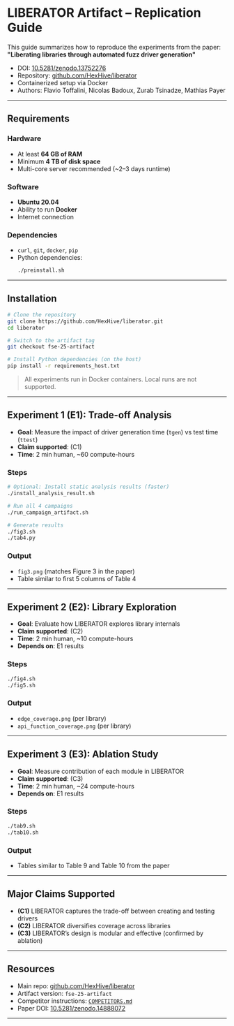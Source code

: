 # LIBERATOR Artifact – Replication Guide

This guide summarizes how to reproduce the experiments from the paper:  
**"Liberating libraries through automated fuzz driver generation"**

- DOI: [10.5281/zenodo.13752276](https://doi.org/10.5281/zenodo.13752276})  
- Repository: [github.com/HexHive/liberator](https://github.com/HexHive/liberator)  
- Containerized setup via Docker  
- Authors: Flavio Toffalini, Nicolas Badoux, Zurab Tsinadze, Mathias Payer

---

## Requirements

### Hardware
- At least **64 GB of RAM**
- Minimum **4 TB of disk space**
- Multi-core server recommended (~2–3 days runtime)

### Software
- **Ubuntu 20.04**
- Ability to run **Docker**
- Internet connection

### Dependencies
- `curl`, `git`, `docker`, `pip`
- Python dependencies:
  ```bash
  ./preinstall.sh
  ```

---

## Installation

```bash
# Clone the repository
git clone https://github.com/HexHive/liberator.git
cd liberator

# Switch to the artifact tag
git checkout fse-25-artifact

# Install Python dependencies (on the host)
pip install -r requirements_host.txt
```

> All experiments run in Docker containers. Local runs are not supported.

---

## Experiment 1 (E1): Trade-off Analysis

- **Goal**: Measure the impact of driver generation time (`tgen`) vs test time (`ttest`)
- **Claim supported**: (C1)
- **Time**: 2 min human, ~60 compute-hours

### Steps

```bash
# Optional: Install static analysis results (faster)
./install_analysis_result.sh

# Run all 4 campaigns
./run_campaign_artifact.sh

# Generate results
./fig3.sh
./tab4.py
```

### Output
- `fig3.png` (matches Figure 3 in the paper)
- Table similar to first 5 columns of Table 4

---

## Experiment 2 (E2): Library Exploration

- **Goal**: Evaluate how LIBERATOR explores library internals
- **Claim supported**: (C2)
- **Time**: 2 min human, ~10 compute-hours
- **Depends on**: E1 results

### Steps

```bash
./fig4.sh
./fig5.sh
```

### Output
- `edge_coverage.png` (per library)
- `api_function_coverage.png` (per library)

---

## Experiment 3 (E3): Ablation Study

- **Goal**: Measure contribution of each module in LIBERATOR
- **Claim supported**: (C3)
- **Time**: 2 min human, ~24 compute-hours
- **Depends on**: E1 results

### Steps

```bash
./tab9.sh
./tab10.sh
```

### Output
- Tables similar to Table 9 and Table 10 from the paper

---

## Major Claims Supported

- **(C1)** LIBERATOR captures the trade-off between creating and testing drivers  
- **(C2)** LIBERATOR diversifies coverage across libraries  
- **(C3)** LIBERATOR’s design is modular and effective (confirmed by ablation)

---

## Resources

- Main repo: [github.com/HexHive/liberator](https://github.com/HexHive/liberator)
- Artifact version: `fse-25-artifact`
- Competitor instructions: [`COMPETITORS.md`](https://github.com/HexHive/liberator/blob/main/COMPETITORS.md)
- Paper DOI: [10.5281/zenodo.14888072](https://doi.org/10.5281/zenodo.14888072)

---
